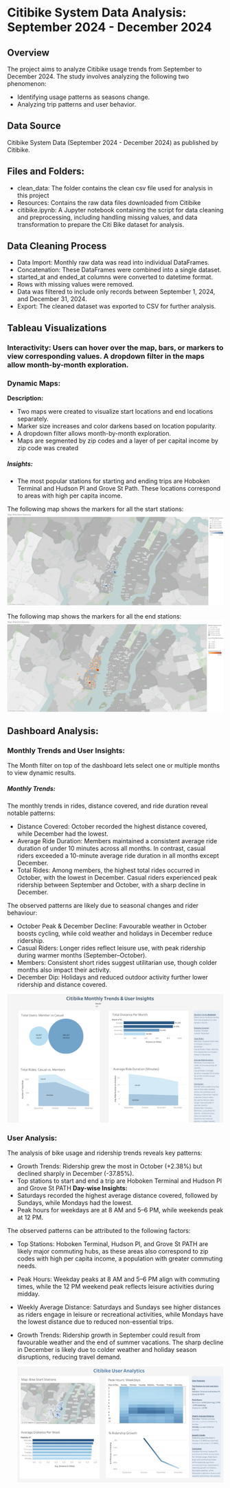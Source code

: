 # Citibike System Data Analysis: September 2024 - December 2024

## Overview
The project aims to analyze Citibike usage trends from September to December 2024. The study involves analyzing the following two phenomenon:
   * Identifying usage patterns as seasons change.
   * Analyzing trip patterns and user behavior.

## Data Source 
Citibike System Data (September 2024 - December 2024) as published by Citibike.

## Files and Folders:
   * clean_data: The folder contains the clean csv file used for analysis in this project
   * Resources: Contains the raw data files downloaded from Citibike 
   * citibike.ipynb: A Jupyter notebook containing the script for data cleaning and preprocessing, including handling missing values, and data transformation to prepare the Citi Bike dataset for analysis.

## Data Cleaning Process
   * Data Import: Monthly raw data was read into individual DataFrames.
   * Concatenation: These DataFrames were combined into a single dataset.
   * started_at and ended_at columns were converted to datetime format.
   * Rows with missing values were removed.
   * Data was filtered to include only records between September 1, 2024, and December 31, 2024.
   * Export: The cleaned dataset was exported to CSV for further analysis.
## Tableau Visualizations
### Interactivity: Users can hover over the map, bars, or markers to view corresponding values. A dropdown filter in the maps allow month-by-month exploration.
### Dynamic Maps:
**Description:**
   * Two maps were created to visualize start locations and end locations separately.
   * Marker size increases and color darkens based on location popularity.
   * A dropdown filter allows month-by-month exploration.
   * Maps are segmented by zip codes and a layer of per capital income by zip code was created
##### Insights:

   * The most popular stations for starting and ending trips are Hoboken Terminal and Hudson Pl and Grove St Path.
These locations correspond to areas with high per capita income.

The following map shows the markers for all the start stations:
![image alt](https://github.com/ruprekhab/Tableau/blob/709ce6e2d63e1b650bc8eeb099d1d55d5d8615a9/Images/Map_%20Bike%20Start%20Stations.png)

The following map shows the markers for all the end stations:
![image alt](https://github.com/ruprekhab/Tableau/blob/deb6ebff73fc73b125def03a505f46cdf704369b/Images/Map_%20Bike%20End%20Stations.png)
## Dashboard Analysis:

### Monthly Trends and User Insights: 
The Month filter on top of the dashboard lets select one or multiple months to view dynamic results.
##### Monthly Trends:
The monthly trends in rides, distance covered, and ride duration reveal notable patterns:
   * Distance Covered: October recorded the highest distance covered, while December had the lowest.
   * Average Ride Duration: Members maintained a consistent average ride duration of under 10 minutes across all months. In contrast, casual riders exceeded a 10-minute average ride duration in all months except December.
   * Total Rides: Among members, the highest total rides occurred in October, with the lowest in December. Casual riders experienced peak ridership between September and October, with a sharp decline in December.
     

The observed patterns are likely due to seasonal changes and rider behaviour:
   * October Peak & December Decline: Favourable weather in October boosts cycling, while cold weather and holidays in December reduce ridership.
   * Casual Riders: Longer rides reflect leisure use, with peak ridership during warmer months (September–October).
   * Members: Consistent short rides suggest utilitarian use, though colder months also impact their activity.
   * December Dip: Holidays and reduced outdoor activity further lower ridership and distance covered.

  ![image alt](https://github.com/ruprekhab/Tableau/blob/deb6ebff73fc73b125def03a505f46cdf704369b/Images/Monthly%20Trends%20%26%20User%20Insights.png)
   


### User Analysis:
The analysis of bike usage and ridership trends reveals key patterns:
   * Growth Trends: Ridership grew the most in October (+2.38%) but declined sharply in December (-37.85%).
   * Top stations to start and end a trip are Hoboken Terminal and Hudson Pl and Grove St PATH
**Day-wise Insights:**
   * Saturdays recorded the highest average distance covered, followed by Sundays, while Mondays had the lowest.
   * Peak hours for weekdays are at 8 AM and 5–6 PM, while weekends peak at 12 PM.

The observed patterns can be attributed to the following factors:
   * Top Stations: Hoboken Terminal, Hudson Pl, and Grove St PATH are likely major commuting hubs, as these areas also correspond to zip codes with high per capita income, a population with greater commuting needs.
   * Peak Hours: Weekday peaks at 8 AM and 5–6 PM align with commuting times, while the 12 PM weekend peak reflects leisure activities during midday.
   * Weekly Average Distance: Saturdays and Sundays see higher distances as riders engage in leisure or recreational activities, while Mondays have the lowest distance due to reduced non-essential trips.
   * Growth Trends: Ridership growth in September could result from favourable weather and the end of summer vacations. The sharp decline in December is likely due to colder weather and holiday season disruptions, reducing travel demand.

     ![image alt](https://github.com/ruprekhab/Tableau/blob/deb6ebff73fc73b125def03a505f46cdf704369b/Images/Bike%20User%20Analysis.png)








